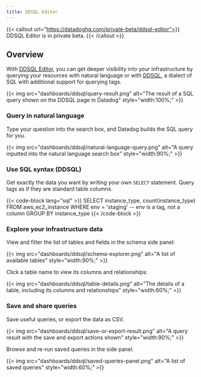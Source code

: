 ```yaml
---
title: DDSQL Editor
---
```


{{< callout url="https://datadoghq.com/private-beta/ddsql-editor">}}
DDSQL Editor is in private beta.
{{< /callout >}}

## Overview

With [DDSQL Editor][1], you can get deeper visibility into your infrastructure by querying your resources with natural language or with [DDSQL][2], a dialect of SQL with additional support for querying tags.

{{< img src="dashboards/ddsql/query-result.png" alt="The result of a SQL query shown on the DDSQL page in Datadog" style="width:100%;" >}}

### Query in natural language

Type your question into the search box, and Datadog builds the SQL query for you.

{{< img src="dashboards/ddsql/natural-language-query.png" alt="A query inputted into the natural language search box" style="width:90%;" >}}

### Use SQL syntax (DDSQL)

Get exactly the data you want by writing your own `SELECT` statement. Query tags as if they are standard table columns.

{{< code-block lang="sql" >}}
SELECT instance_type, count(instance_type)
FROM aws_ec2_instance
WHERE env = 'staging' -- env is a tag, not a column
GROUP BY instance_type
{{< /code-block >}}

### Explore your infrastructure data

View and filter the list of tables and fields in the schema side panel:

{{< img src="dashboards/ddsql/schema-explorer.png" alt="A list of available tables" style="width:90%;" >}}

Click a table name to view its columns and relationships:

{{< img src="dashboards/ddsql/table-details.png" alt="The details of a table, including its columns and relationships" style="width:60%;" >}}

### Save and share queries

Save useful queries, or export the data as CSV.

{{< img src="dashboards/ddsql/save-or-export-result.png" alt="A query result with the save and export actions shown" style="width:90%;" >}}

Browse and re-run saved queries in the side panel.

{{< img src="dashboards/ddsql/saved-queries-panel.png" alt="A list of saved queries" style="width:60%;" >}}

[1]: https://app.datadoghq.com/ddsql/editor
[2]: /dashboards/ddsql_editor/reference